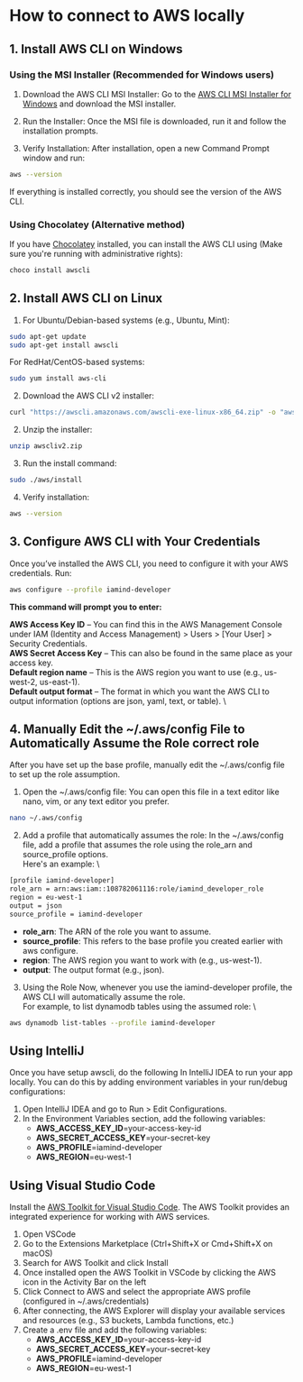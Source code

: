 # How to connect to AWS locally

## 1. Install AWS CLI on Windows
### Using the MSI Installer (Recommended for Windows users)
1. Download the AWS CLI MSI Installer: Go to the  [AWS CLI MSI Installer for Windows](https://docs.aws.amazon.com/cli/latest/userguide/install-cliv2-windows.html) and download the MSI installer.

2. Run the Installer: Once the MSI file is downloaded, run it and follow the installation prompts.

3. Verify Installation: After installation, open a new Command Prompt window and run:

```bash
aws --version
```
If everything is installed correctly, you should see the version of the AWS CLI.

### Using Chocolatey (Alternative method)
If you have [Chocolatey](https://chocolatey.org/) installed, you can install the AWS CLI using (Make sure you're running with administrative rights):

```bash
choco install awscli
```
## 2. Install AWS CLI on Linux
1. For Ubuntu/Debian-based systems (e.g., Ubuntu, Mint):
```bash
sudo apt-get update
sudo apt-get install awscli
```
For RedHat/CentOS-based systems:
```bash
sudo yum install aws-cli
```
2. Download the AWS CLI v2 installer:
```bash
curl "https://awscli.amazonaws.com/awscli-exe-linux-x86_64.zip" -o "awscliv2.zip"
```
2. Unzip the installer:
```bash
unzip awscliv2.zip
```
3. Run the install command:
```bash
sudo ./aws/install
```
4. Verify installation:
```bash
aws --version
```
## 3. Configure AWS CLI with Your Credentials
Once you’ve installed the AWS CLI, you need to configure it with your AWS credentials. Run:
```bash
aws configure --profile iamind-developer
```
**This command will prompt you to enter:**

**AWS Access Key ID** – You can find this in the AWS Management Console under IAM (Identity and Access Management) > Users > [Your User] > Security Credentials. \
**AWS Secret Access Key** – This can also be found in the same place as your access key. \
**Default region name** – This is the AWS region you want to use (e.g., us-west-2, us-east-1). \
**Default output format** – The format in which you want the AWS CLI to output information (options are json, yaml, text, or table). \

## 4.  Manually Edit the ~/.aws/config File to Automatically Assume the Role correct role
After you have set up the base profile, manually edit the ~/.aws/config file to set up the role assumption.
1. Open the ~/.aws/config file: You can open this file in a text editor like nano, vim, or any text editor you prefer.
```bash
nano ~/.aws/config
```
2. Add a profile that automatically assumes the role:
In the ~/.aws/config file, add a profile that assumes the role using the role_arn and source_profile options. \
Here's an example: \
```bash
[profile iamind-developer]
role_arn = arn:aws:iam::108782061116:role/iamind_developer_role
region = eu-west-1
output = json
source_profile = iamind-developer
```
- **role_arn**: The ARN of the role you want to assume.
- **source_profile**: This refers to the base profile you created earlier with aws configure.
- **region**: The AWS region you want to work with (e.g., us-west-1).
- **output**: The output format (e.g., json).

3. Using the Role
Now, whenever you use the iamind-developer profile, the AWS CLI will automatically assume the role. \
For example, to list dynamodb tables using the assumed role: \
```bash
aws dynamodb list-tables --profile iamind-developer
```

## Using IntelliJ
Once you have setup awscli, do the following In IntelliJ IDEA to run your app locally. You can do this by adding environment variables in your run/debug configurations:

1. Open IntelliJ IDEA and go to Run > Edit Configurations.
3. In the Environment Variables section, add the following variables:
    - **AWS_ACCESS_KEY_ID**=your-access-key-id
    - **AWS_SECRET_ACCESS_KEY**=your-secret-key
    - **AWS_PROFILE**=iamind-developer
    - **AWS_REGION**=eu-west-1


## Using Visual Studio Code
Install the [AWS Toolkit for Visual Studio Code](https://marketplace.visualstudio.com/items?itemName=amazonwebservices.aws-toolkit-vscode). The AWS Toolkit provides an integrated experience for working with AWS services.

1. Open VSCode
2. Go to the Extensions Marketplace (Ctrl+Shift+X or Cmd+Shift+X on macOS)
3. Search for AWS Toolkit and click Install
4. Once installed open the AWS Toolkit in VSCode by clicking the AWS icon in the Activity Bar on the left
5. Click Connect to AWS and select the appropriate AWS profile (configured in ~/.aws/credentials)
6. After connecting, the AWS Explorer will display your available services and resources (e.g., S3 buckets, Lambda functions, etc.)
7. Create a .env file and add the following variables:
    - **AWS_ACCESS_KEY_ID**=your-access-key-id
    - **AWS_SECRET_ACCESS_KEY**=your-secret-key
    - **AWS_PROFILE**=iamind-developer
    - **AWS_REGION**=eu-west-1